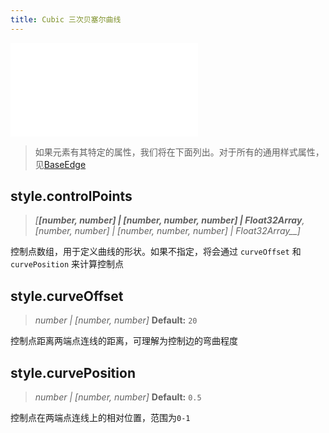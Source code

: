```yaml
---
title: Cubic 三次贝塞尔曲线
---
```


<embed src="@/common/api/elements/edges/cubic.md"></embed>

> 如果元素有其特定的属性，我们将在下面列出。对于所有的通用样式属性，见[BaseEdge](./BaseEdge.zh.md)

## style.controlPoints

> _[**[number, number] \| [number, number, number] \| Float32Array**,_ _[number, number] \| [number, number, number] \| Float32Array\_\_]_

控制点数组，用于定义曲线的形状。如果不指定，将会通过 `curveOffset` 和 `curvePosition` 来计算控制点

## style.curveOffset

> _number \| [number, number]_ **Default:** `20`

控制点距离两端点连线的距离，可理解为控制边的弯曲程度

## style.curvePosition

> _number \| [number, number]_ **Default:** `0.5`

控制点在两端点连线上的相对位置，范围为`0-1`
